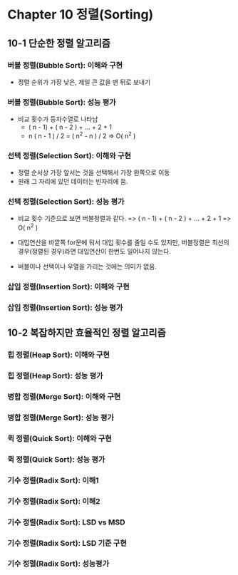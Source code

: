 # Chapter 10 정렬(Sorting)

## 10-1 단순한 정렬 알고리즘

### 버블 정렬(Bubble Sort): 이해와 구현

* 정렬 순위가 가장 낮은, 제일 큰 값을 맨 뒤로 보내기

### 버블 정렬(Bubble Sort): 성능 평가

* 비교 횟수가 등차수열로 나타남
  * ( n - 1) + ( n - 2 ) + ... + 2 + 1
  * n ( n - 1 ) / 2 = ( n<sup>2</sup> - n ) / 2 => O( n<sup>2</sup> )

### 선택 정렬(Selection Sort): 이해와 구현

* 정렬 순서상 가장 앞서는 것을 선택해서 가장 왼쪽으로 이동
* 원래 그 자리에 있던 데이터는 빈자리에 둠.

### 선택 정렬(Selection Sort): 성능 평가

* 비교 횟수 기준으로 보면 버블정렬과 같다. => ( n - 1) + ( n - 2 ) + ... + 2 + 1 => O( n<sup>2</sup> )

* 대입연산을 바깥쪽 for문에 둬서 대입 횟수를 줄일 수도 있지만, 버블정렬은 최선의 경우(정렬된 경우)라면 대입연산이 한번도 일어나지 않는다.

* 버블이나 선택이나 우열을 가리는 것에는 의미가 없음.

  

### 삽입 정렬(Insertion Sort): 이해와 구현

### 삽입 정렬(Insertion Sort): 성능 평가


## 10-2 복잡하지만 효율적인 정렬 알고리즘

### 힙 정렬(Heap Sort): 이해와 구현

### 힙 정렬(Heap Sort): 성능 평가

### 병합 정렬(Merge Sort): 이해와 구현

### 병합 정렬(Merge Sort): 성능 평가

### 퀵 정렬(Quick Sort): 이해와 구현

### 퀵 정렬(Quick Sort): 성능 평가

### 기수 정렬(Radix Sort): 이해1

### 기수 정렬(Radix Sort): 이해2

### 기수 정렬(Radix Sort): LSD vs MSD

### 기수 정렬(Radix Sort): LSD 기준 구현

### 기수 정렬(Radix Sort): 성능평가

